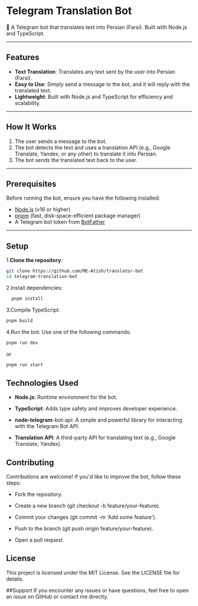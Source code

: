 # Telegram Translation Bot

🤖 A Telegram bot that translates text into Persian (Farsi). Built with Node.js and TypeScript.

---

## Features

- **Text Translation**: Translates any text sent by the user into Persian (Farsi).
- **Easy to Use**: Simply send a message to the bot, and it will reply with the translated text.
- **Lightweight**: Built with Node.js and TypeScript for efficiency and scalability.

---

## How It Works

1. The user sends a message to the bot.
2. The bot detects the text and uses a translation API (e.g., Google Translate, Yandex, or any other) to translate it into Persian.
3. The bot sends the translated text back to the user.

---

## Prerequisites

Before running the bot, ensure you have the following installed:

- [Node.js](https://nodejs.org/) (v16 or higher)
- [pnpm](https://pnpm.io/) (fast, disk-space-efficient package manager)
- A Telegram bot token from [BotFather](https://core.telegram.org/bots#botfather)

---

## Setup

1.**Clone the repository**:
   ```bash
   git clone https://github.com/ME-Atish/translator-bot
   cd telegram-translation-bot
```
2.Install dependencies:
``` bash
  pnpm install
```

3.Compile TypeScript:

```bash
pnpm build
```
4.Run the bot:
  Use one of the following commands:

```bash
pnpm run dev
```
or

```bash
pnpm run start
```

## Technologies Used
- **Node.js**: Runtime environment for the bot.

- **TypeScript**: Adds type safety and improves developer experience.

- **node-telegram**-bot-api: A simple and powerful library for interacting with the Telegram Bot API.

- **Translation API**: A third-party API for translating text (e.g., Google Translate, Yandex).

## Contributing
Contributions are welcome! If you'd like to improve the bot, follow these steps:

- Fork the repository.

- Create a new branch (git checkout -b feature/your-feature).

- Commit your changes (git commit -m 'Add some feature').

- Push to the branch (git push origin feature/your-feature).

- Open a pull request.

## License
This project is licensed under the MIT License. See the LICENSE file for details.

##Support
If you encounter any issues or have questions, feel free to open an issue on GitHub or contact me directly.
